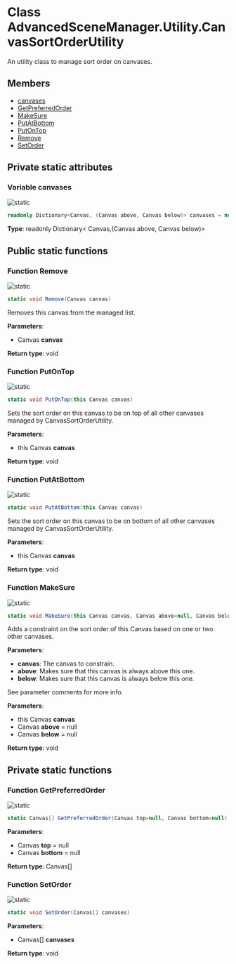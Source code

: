 <a id="Utility.CanvasSortOrderUtility"></a>
# Class AdvancedSceneManager.Utility.CanvasSortOrderUtility






An utility class to manage sort order on canvases.



## Members

* [canvases](Utility.CanvasSortOrderUtility.md#Utility.CanvasSortOrderUtility_1a52751adfe5db6771a74d7a5890fe346d)
* [GetPreferredOrder](Utility.CanvasSortOrderUtility.md#Utility.CanvasSortOrderUtility_1a36493e869a86402cb51449ae4357b55c)
* [MakeSure](Utility.CanvasSortOrderUtility.md#Utility.CanvasSortOrderUtility_1a2bbc3cf2c888030a1d888e7d853cf7e8)
* [PutAtBottom](Utility.CanvasSortOrderUtility.md#Utility.CanvasSortOrderUtility_1a6fc11d64e5c58dc13c448e56cc973b42)
* [PutOnTop](Utility.CanvasSortOrderUtility.md#Utility.CanvasSortOrderUtility_1aa3795f2168037ff44b32f55d42125075)
* [Remove](Utility.CanvasSortOrderUtility.md#Utility.CanvasSortOrderUtility_1ab0a2df29f22908da699d28393fe2ee9e)
* [SetOrder](Utility.CanvasSortOrderUtility.md#Utility.CanvasSortOrderUtility_1a2c36703f56db773345678697dce6b17c)

## Private static attributes

<a id="Utility.CanvasSortOrderUtility_1a52751adfe5db6771a74d7a5890fe346d"></a>
### Variable canvases


![][static]



```csharp
readonly Dictionary<Canvas, (Canvas above, Canvas below)> canvases = new Dictionary<Canvas, (Canvas above, Canvas below)>()
```







**Type**: readonly Dictionary< Canvas,(Canvas above, Canvas below)>





## Public static functions

<a id="Utility.CanvasSortOrderUtility_1ab0a2df29f22908da699d28393fe2ee9e"></a>
### Function Remove


![][static]

```csharp
static void Remove(Canvas canvas)
```

Removes this canvas from the managed list.





**Parameters**:

* Canvas **canvas**

**Return type**: void





<a id="Utility.CanvasSortOrderUtility_1aa3795f2168037ff44b32f55d42125075"></a>
### Function PutOnTop


![][static]

```csharp
static void PutOnTop(this Canvas canvas)
```

Sets the sort order on this canvas to be on top of all other canvases managed by CanvasSortOrderUtility.





**Parameters**:

* this Canvas **canvas**

**Return type**: void





<a id="Utility.CanvasSortOrderUtility_1a6fc11d64e5c58dc13c448e56cc973b42"></a>
### Function PutAtBottom


![][static]

```csharp
static void PutAtBottom(this Canvas canvas)
```

Sets the sort order on this canvas to be on bottom of all other canvases managed by CanvasSortOrderUtility.





**Parameters**:

* this Canvas **canvas**

**Return type**: void





<a id="Utility.CanvasSortOrderUtility_1a2bbc3cf2c888030a1d888e7d853cf7e8"></a>
### Function MakeSure


![][static]

```csharp
static void MakeSure(this Canvas canvas, Canvas above=null, Canvas below=null)
```

Adds a constraint on the sort order of this Canvas based on one or two other canvases.

**Parameters**:

* **canvas**: The canvas to constrain.
* **above**: Makes sure that this canvas is always above this one.
* **below**: Makes sure that this canvas is always below this one.







See parameter comments for more info.



**Parameters**:

* this Canvas **canvas**
* Canvas **above** = null 
* Canvas **below** = null 

**Return type**: void





## Private static functions

<a id="Utility.CanvasSortOrderUtility_1a36493e869a86402cb51449ae4357b55c"></a>
### Function GetPreferredOrder


![][static]

```csharp
static Canvas[] GetPreferredOrder(Canvas top=null, Canvas bottom=null)
```







**Parameters**:

* Canvas **top** = null 
* Canvas **bottom** = null 

**Return type**: Canvas[]





<a id="Utility.CanvasSortOrderUtility_1a2c36703f56db773345678697dce6b17c"></a>
### Function SetOrder


![][static]

```csharp
static void SetOrder(Canvas[] canvases)
```







**Parameters**:

* Canvas[] **canvases**

**Return type**: void






[static]: https://img.shields.io/badge/-static-lightgrey (static)



